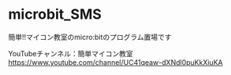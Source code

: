 # microbit_SMS

簡単!!マイコン教室のmicro:bitのプログラム置場です

YouTubeチャンネル：簡単マイコン教室
https://www.youtube.com/channel/UC41qeaw-dXNdl0puKkXiuKA

